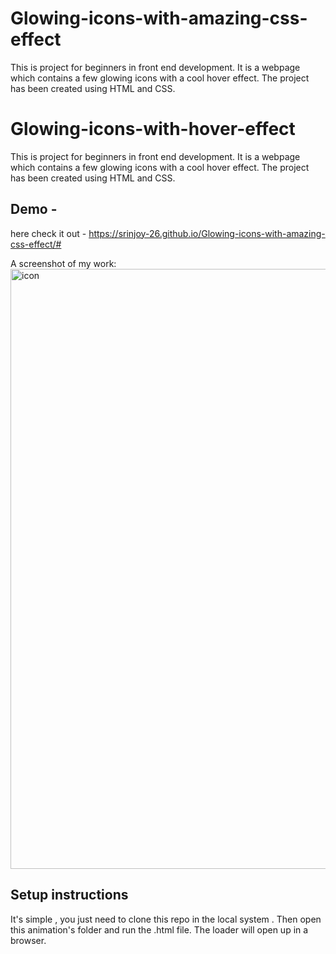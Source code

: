 # Glowing-icons-with-amazing-css-effect
This is project for beginners in front end development.
It is a webpage which contains a few glowing icons with a cool hover effect.
The project has been created using HTML and CSS.




# Glowing-icons-with-hover-effect
This is project for beginners in front end development.
It is a webpage which contains a few glowing icons with a cool hover effect.
The project has been created using HTML and CSS.

## Demo -
here check it out - https://srinjoy-26.github.io/Glowing-icons-with-amazing-css-effect/#

A screenshot of my work:
<img width="960" alt="icon" src="https://user-images.githubusercontent.com/91176055/157488714-30397058-2d13-4327-ae53-672cba920136.png">




## Setup instructions

It's simple , you just need to clone this repo in the local system .
Then open this animation's folder and run the .html file. The loader will open up in a browser.